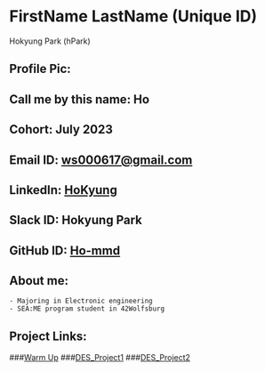 # FirstName LastName (Unique ID)
Hokyung Park (hPark)
## Profile Pic: 
## Call me by this name: Ho
## Cohort: July 2023
## Email ID: [ws000617@gmail.com](ws000617@gmail.com)
## LinkedIn: [HoKyung](www.linkedin.com/in/ho-p)
## Slack ID: Hokyung Park
## GitHub ID: [Ho-mmd](https://github.com/Ho-mmd)
## About me: 
    - Majoring in Electronic engineering    
    - SEA:ME program student in 42Wolfsburg    
## Project Links:
###[Warm Up](https://github.com/Ho-mmd/Warm-Up)
###[DES_Project1](https://github.com/Ho-mmd/DES_Project1)
###[DES_Project2](https://github.com/Ho-mmd/DES_Project2)
